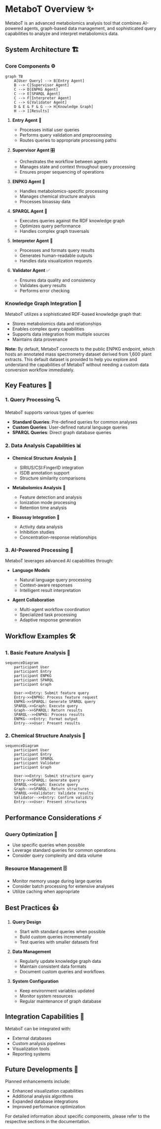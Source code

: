 # MetaboT Overview ✨

MetaboT is an advanced metabolomics analysis tool that combines AI-powered agents, graph-based data management, and sophisticated query capabilities to analyze and interpret metabolomics data.

## System Architecture 🏗️

### Core Components ⚙️

```mermaid
graph TB
    A[User Query] --> B[Entry Agent]
    B --> C[Supervisor Agent]
    C --> D[ENPKG Agent]
    C --> E[SPARQL Agent]
    C --> F[Interpreter Agent]
    C --> G[Validator Agent]
    D & E & F & G --> H[Knowledge Graph]
    H --> I[Results]
```

1. **Entry Agent** 🚪
   - Processes initial user queries
   - Performs query validation and preprocessing
   - Routes queries to appropriate processing paths

2. **Supervisor Agent** 🎛️
   - Orchestrates the workflow between agents
   - Manages state and context throughout query processing
   - Ensures proper sequencing of operations

3. **ENPKG Agent** 🧪
   - Handles metabolomics-specific processing
   - Manages chemical structure analysis
   - Processes bioassay data

4. **SPARQL Agent** 🔎
   - Executes queries against the RDF knowledge graph
   - Optimizes query performance
   - Handles complex graph traversals

5. **Interpreter Agent** 📢
   - Processes and formats query results
   - Generates human-readable outputs
   - Handles data visualization requests

6. **Validator Agent** ✅
   - Ensures data quality and consistency
   - Validates query results
   - Performs error checking

### Knowledge Graph Integration 🔗

MetaboT utilizes a sophisticated RDF-based knowledge graph that:

- Stores metabolomics data and relationships
- Enables complex query capabilities
- Supports data integration from multiple sources
- Maintains data provenance

**Note:** By default, MetaboT connects to the public ENPKG endpoint, which hosts an annotated mass spectrometry dataset derived from 1,600 plant extracts. This default dataset is provided to help you explore and understand the capabilities of MetaboT without needing a custom data conversion workflow immediately.

## Key Features 🚀

### 1. Query Processing 🔍

MetaboT supports various types of queries:

- **Standard Queries**: Pre-defined queries for common analyses
- **Custom Queries**: User-defined natural language queries
- **SPARQL Queries**: Direct graph database queries

### 2. Data Analysis Capabilities 📊

- **Chemical Structure Analysis** 🧬
  - SIRIUS/CSI:FingerID integration
  - ISDB annotation support
  - Structure similarity comparisons

- **Metabolomics Analysis** 🧪
  - Feature detection and analysis
  - Ionization mode processing
  - Retention time analysis

- **Bioassay Integration** 💊
  - Activity data analysis
  - Inhibition studies
  - Concentration-response relationships

### 3. AI-Powered Processing 🤖

MetaboT leverages advanced AI capabilities through:

- **Language Models**
  - Natural language query processing
  - Context-aware responses
  - Intelligent result interpretation

- **Agent Collaboration**
  - Multi-agent workflow coordination
  - Specialized task processing
  - Adaptive response generation

## Workflow Examples 🛠️

### 1. Basic Feature Analysis 📝

```mermaid
sequenceDiagram
    participant User
    participant Entry
    participant ENPKG
    participant SPARQL
    participant Graph

    User->>Entry: Submit feature query
    Entry->>ENPKG: Process feature request
    ENPKG->>SPARQL: Generate SPARQL query
    SPARQL->>Graph: Execute query
    Graph-->>SPARQL: Return results
    SPARQL-->>ENPKG: Process results
    ENPKG-->>Entry: Format output
    Entry-->>User: Present results
```

### 2. Chemical Structure Analysis 🧪

```mermaid
sequenceDiagram
    participant User
    participant Entry
    participant SPARQL
    participant Validator
    participant Graph

    User->>Entry: Submit structure query
    Entry->>SPARQL: Generate query
    SPARQL->>Graph: Execute query
    Graph-->>SPARQL: Return structures
    SPARQL->>Validator: Validate results
    Validator-->>Entry: Confirm validity
    Entry-->>User: Present structures
```

## Performance Considerations ⚡️

### Query Optimization 🔧

- Use specific queries when possible
- Leverage standard queries for common operations
- Consider query complexity and data volume

### Resource Management 🗄️

- Monitor memory usage during large queries
- Consider batch processing for extensive analyses
- Utilize caching when appropriate

## Best Practices 👍

1. **Query Design**
   - Start with standard queries when possible
   - Build custom queries incrementally
   - Test queries with smaller datasets first

2. **Data Management**
   - Regularly update knowledge graph data
   - Maintain consistent data formats
   - Document custom queries and workflows

3. **System Configuration**
   - Keep environment variables updated
   - Monitor system resources
   - Regular maintenance of graph database

## Integration Capabilities 🔌

MetaboT can be integrated with:

- External databases
- Custom analysis pipelines
- Visualization tools
- Reporting systems

## Future Developments 🔮

Planned enhancements include:

- Enhanced visualization capabilities
- Additional analysis algorithms
- Expanded database integrations
- Improved performance optimization

For detailed information about specific components, please refer to the respective sections in the documentation.